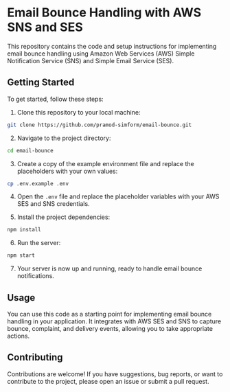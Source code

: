 # Email Bounce Handling with AWS SNS and SES

This repository contains the code and setup instructions for implementing email bounce handling using Amazon Web Services (AWS) Simple Notification Service (SNS) and Simple Email Service (SES).

## Getting Started

To get started, follow these steps:

1. Clone this repository to your local machine:

```bash
git clone https://github.com/pramod-simform/email-bounce.git
```


2. Navigate to the project directory:

```bash
cd email-bounce
```


3. Create a copy of the example environment file and replace the placeholders with your own values:

```bash
cp .env.example .env
```

4. Open the `.env` file and replace the placeholder variables with your AWS SES and SNS credentials.

5. Install the project dependencies:

```bash
npm install
```


6. Run the server:

```bash
npm start
```


7. Your server is now up and running, ready to handle email bounce notifications.

## Usage

You can use this code as a starting point for implementing email bounce handling in your application. It integrates with AWS SES and SNS to capture bounce, complaint, and delivery events, allowing you to take appropriate actions.

## Contributing

Contributions are welcome! If you have suggestions, bug reports, or want to contribute to the project, please open an issue or submit a pull request.
